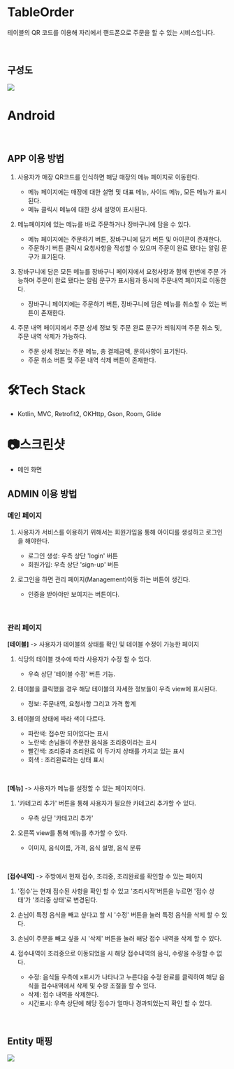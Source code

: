 # TableOrder
테이블의 QR 코드를 이용해 자리에서 핸드폰으로 주문을 할 수 있는 시비스입니다.

<br>

## 구성도
<img src="https://user-images.githubusercontent.com/69130921/137612709-e8773a2b-e283-47a4-9b6f-6d86acb5f9cc.png">


# Android

<br>

## APP 이용 방법
1. 사용자가 매장 QR코드를 인식하면 해당 매장의 메뉴 페이지로 이동한다.
   - 메뉴 페이지에는 매장에 대한 설명 및 대표 메뉴, 사이드 메뉴, 모든 메뉴가 표시된다.
   - 메뉴 클릭시 메뉴에 대한 상세 설명이 표시된다.

2. 메뉴페이지에 있는 메뉴를 바로 주문하거나 장바구니에 담을 수 있다.
   - 메뉴 페이지에는 주문하기 버튼, 장바구니에 담기 버튼 및 아이콘이 존재한다.
   - 주문하기 버튼 클릭시 요청사항을 작성할 수 있으며 주문이 완료 됐다는 알림 문구가 표기된다.

3. 장바구니에 담은 모든 메뉴를 장바구니 페이지에서 요청사항과 함께 한번에 주문 가능하며 주문이 완료 됐다는 알림 문구가 표시됨과 동시에 주문내역 페이지로 이동한다.
   - 장바구니 페이지에는 주문하기 버튼, 장바구니에 담은 메뉴를 취소할 수 있는 버튼이 존재한다.
   
4. 주문 내역 페이지에서 주문 상세 정보 및 주문 완료 문구가 띄워지며 주문 취소 및, 주문 내역 삭제가 가능하다.
   - 주문 상세 정보는 주문 메뉴, 총 결제금액, 문의사항이 표기된다.
   - 주문 취소 버튼 및 주문 내역 삭제 버튼이 존재한다.


# 🛠Tech Stack
* Kotlin, MVC, Retrofit2, OKHttp, Gson, Room, Glide

# 📷스크린샷
* 메인 화면  


## ADMIN 이용 방법
### 메인 페이지
1. 사용자가 서비스를 이용하기 위해서는 회원가입을 통해 
    아이디를 생성하고 로그인을 해야한다.

    - 로그인 생성: 우측 상단 'login' 버튼
    - 회원가입: 우측 상단 'sign-up' 버튼

2. 로그인을 하면 관리 페이지(Management)이동 하는 버튼이 생긴다.
    - 인증을 받아야만 보여지는 버튼이다.

<br>

### 관리 페이지
<strong>[테이블]</strong> -> 사용자가 테이블의 상태를 확인 및 테이블 수정이 가능한 페이지

1. 식당의 테이블 갯수에 따라 사용자가 수정 할 수 있다.
    
    - 우측 상단 '테이블 수정' 버튼 기능.

2. 테이블을 클릭했을 경우 해당 테이블의 자세한 정보들이 우측 view에 표시된다.
    - 정보: 주문내역, 요청사항 그리고 가격 합계

3. 테이블의 상태에 따라 색이 다르다.

    - 파란색: 접수만 되어있다는 표시
    - 노란색: 손님들이 주문한 음식을 조리중이라는 표시
    - 빨간색: 조리중과 조리완료 이 두가지 상태를 가지고 있는 표시
    - 회색   : 조리완료라는 상태 표시

<br>

<strong>[메뉴]</strong> -> 사용자가 메뉴를 설정할 수 있는 페이지이다.

1. '카테고리 추가' 버튼을 통해 사용자가 필요한 카테고리 추가할 수 있다.

    - 우측 상단 '카테고리 추가'

2. 오른쪽 view를 통해 메뉴를 추가할 수 있다.

    - 이미지, 음식이름, 가격, 음식 설명, 음식 분류
  
<br>

<strong>[접수내역]</strong> -> 주방에서 현재 접수, 조리중, 조리완료를 확인할 수 있는 페이지

1. '접수'는 현재 접수된 사항을 확인 할 수 있고 '조리시작'버튼을 누르면 '접수 상태'가 '조리중 상태'로 변경된다.

2.  손님이 특정 음식을 빼고 싶다고 할 시 '수정' 버튼을 눌러 특정 음식을 삭제 할 수 있다.

3.  손님이 주문을 빼고 싶을 시 '삭제' 버튼을 눌러 해당 접수 내역을 삭제 할 수 있다.

4.  접수내역이 조리중으로 이동되었을 시 해당 접수내역의 음식, 수량을 수정할 수 없다.

       - 수정: 음식들 우측에 x표시가 나타나고 누른다음 수정 완료를 클릭하여 해당 음식을 접수내역에서 삭제 및 수량 조절을 할 수 있다.
       - 삭제: 접수 내역을 삭제한다.
       - 시간표시: 우측 상단에 해당 접수가 얼마나 경과되었는지 확인 할 수 있다.
       
<br>

## Entity 매핑
<img src="https://user-images.githubusercontent.com/69130921/121806580-5eec5880-cc8b-11eb-97c4-c45b4688ea8d.png"><br>

